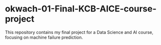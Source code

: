 # okwach-01-Final-KCB-AICE-course-project
This repository contains my final project for a Data Science and AI course, focusing on machine failure prediction.

